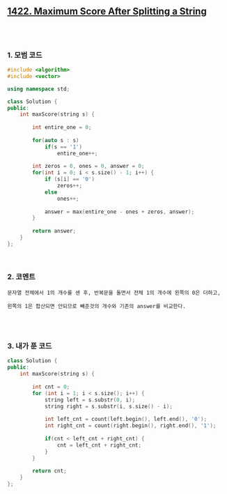 [1422. Maximum Score After Splitting a String](https://leetcode.com/problems/maximum-score-after-splitting-a-string/)
-------------------

<br>
<br>

### 1. 모범 코드
```cpp
#include <algorithm>
#include <vector>

using namespace std;

class Solution {
public:
    int maxScore(string s) {
        
        int entire_one = 0;
        
        for(auto s : s) 
            if(s == '1')
                entire_one++;        
        
        int zeros = 0, ones = 0, answer = 0;
        for(int i = 0; i < s.size() - 1; i++) {
            if (s[i] == '0')
                zeros++;
            else
                ones++;
            
            answer = max(entire_one - ones + zeros, answer);
        }
        
        return answer;
    }
};
```

<br>

### 2. 코멘트
    
    문자열 전체에서 1의 개수를 센 후, 반복문을 돌면서 전체 1의 개수에 왼쪽의 0은 더하고,
    
    왼쪽의 1은 합산되면 안되므로 빼준것의 개수와 기존의 answer를 비교한다.

<br>
<br>

### 3. 내가 푼 코드

```cpp
class Solution {
public:
    int maxScore(string s) {
        
        int cnt = 0;
        for (int i = 1; i < s.size(); i++) {
            string left = s.substr(0, i);
            string right = s.substr(i, s.size() - i);
            
            int left_cnt = count(left.begin(), left.end(), '0');
            int right_cnt = count(right.begin(), right.end(), '1');
            
            if(cnt < left_cnt + right_cnt) {
                cnt = left_cnt + right_cnt;
            }
        }
        
        return cnt;
    }
};
```

